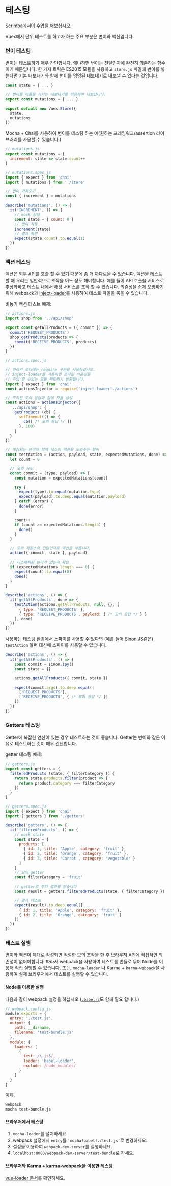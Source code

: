 # 테스팅

<div class="scrimba"><a href="https://scrimba.com/p/pnyzgAP/cPGkpJhq" target="_blank" rel="noopener noreferrer">Scrimba에서이 수업을 해보십시오.</a></div>

Vuex에서 단위 테스트를 하고자 하는 주요 부분은 변이와 액션입니다.

### 변이 테스팅

변이는 테스트하기 매우 간단합니다. 왜냐하면 변이는 전달인자에 완전히 의존하는 함수이기 때문입니다. 한 가지 트릭은 ES2015 모듈을 사용하고 `store.js` 파일에 변이를 넣는다면 기본 내보내기와 함께 변이를 명명된 내보내기로 내보낼 수 있다는 것입니다.

``` js
const state = { ... }

// 변이를 이름을 가지는 내보내기를 이용하여 내보냅니다.
export const mutations = { ... }

export default new Vuex.Store({
  state,
  mutations
})
```

Mocha + Chai를 사용하여 변이를 테스팅 하는 예(원하는 프레임워크/assertion 라이브러리를 사용할 수 있습니다.)

``` js
// mutations.js
export const mutations = {
  increment: state => state.count++
}
```

``` js
// mutations.spec.js
import { expect } from 'chai'
import { mutations } from './store'

// 변이 가져오기
const { increment } = mutations

describe('mutations', () => {
  it('INCREMENT', () => {
    // mock 상태
    const state = { count: 0 }
    // 변이 적용
    increment(state)
    // 결과 확인
    expect(state.count).to.equal(1)
  })
})
```

### 액션 테스팅

액션은 외부 API를 호출 할 수 있기 때문에 좀 더 까다로울 수 있습니다. 액션을 테스트 할 때 우리는 일반적으로 조작을 어느 정도 해야합니다. 예를 들어 API 호출을 서비스로 추상화하고 테스트 내에서 해당 서비스를 조작 할 수 있습니다. 의존성을 쉽게 모방하기 위해 webpack과 [inject-loader](https://github.com/plasticine/inject-loader)를 사용하여 테스트 파일을 묶을 수 있습니다.

비동기 액션 테스트 예제:

``` js
// actions.js
import shop from '../api/shop'

export const getAllProducts = ({ commit }) => {
  commit('REQUEST_PRODUCTS')
  shop.getProducts(products => {
    commit('RECEIVE_PRODUCTS', products)
  })
}
```

``` js
// actions.spec.js

// 인라인 로더에는 require 구문을 사용하십시오.
// inject-loader를 사용하면 조작된 의존성을
// 주입 할 수있는 모듈 팩토리가 반환됩니다.
import { expect } from 'chai'
const actionsInjector = require('inject-loader!./actions')

// 조작된 모의 응답과 함께 모듈 생성
const actions = actionsInjector({
  '../api/shop': {
    getProducts (cb) {
      setTimeout(() => {
        cb([ /* 모의 응답 */ ])
      }, 100)
    }
  }
})

// 예상되는 변이와 함께 테스팅 액션을 도와주는 헬퍼
const testAction = (action, payload, state, expectedMutations, done) => {
  let count = 0

  // 모의 커밋
  const commit = (type, payload) => {
    const mutation = expectedMutations[count]

    try {
      expect(type).to.equal(mutation.type)
      expect(payload).to.deep.equal(mutation.payload)
    } catch (error) {
      done(error)
    }

    count++
    if (count >= expectedMutations.length) {
      done()
    }
  }

  // 모의 저장소와 전달인자로 액션을 부릅니다.
  action({ commit, state }, payload)

  // 디스패치된 변이가 없는지 확인
  if (expectedMutations.length === 0) {
    expect(count).to.equal(0)
    done()
  }
}

describe('actions', () => {
  it('getAllProducts', done => {
    testAction(actions.getAllProducts, null, {}, [
      { type: 'REQUEST_PRODUCTS' },
      { type: 'RECEIVE_PRODUCTS', payload: { /* 모의 응답 */ } }
    ], done)
  })
})
```

사용하는 테스팅 환경에서 스파이를 사용할 수 있다면 (예를 들어 [Sinon.JS](http://sinonjs.org/)같은) `testAction` 헬퍼 대신에 스파이를 사용할 수 있습니다.

``` js
describe('actions', () => {
  it('getAllProducts', () => {
    const commit = sinon.spy()
    const state = {}

    actions.getAllProducts({ commit, state })

    expect(commit.args).to.deep.equal([
      ['REQUEST_PRODUCTS'],
      ['RECEIVE_PRODUCTS', { /* 모의 응답 */ }]
    ])
  })
})
```


### Getters 테스팅

Getter에 복잡한 연산이 있는 경우 테스트하는 것이 좋습니다. Getter는 변이와 같은 이유로 테스트하는 것이 매우 간단합니다.

getter 테스팅 예제:

``` js
// getters.js
export const getters = {
  filteredProducts (state, { filterCategory }) {
    return state.products.filter(product => {
      return product.category === filterCategory
    })
  }
}
```

``` js
// getters.spec.js
import { expect } from 'chai'
import { getters } from './getters'

describe('getters', () => {
  it('filteredProducts', () => {
    // mock state
    const state = {
      products: [
        { id: 1, title: 'Apple', category: 'fruit' },
        { id: 2, title: 'Orange', category: 'fruit' },
        { id: 3, title: 'Carrot', category: 'vegetable' }
      ]
    }
    // 모의 getter
    const filterCategory = 'fruit'

    // getter로 부터 결과를 받습니다
    const result = getters.filteredProducts(state, { filterCategory })

    // 결과 테스트
    expect(result).to.deep.equal([
      { id: 1, title: 'Apple', category: 'fruit' },
      { id: 2, title: 'Orange', category: 'fruit' }
    ])
  })
})
```

### 테스트 실행

변이와 액션이 제대로 작성되면 적절한 모의 조작을 한 후 브라우저 API에 직접적인 의존성이 없어야합니다. 따라서 webpack을 사용하여 테스트를 번들로 묶어 Node를 이용해 직접 실행할 수 있습니다. 또는, `mocha-loader` 나 Karma + `karma-webpack`을 사용하여 실제 브라우저에서 테스트를 실행할 수 있습니다.

#### Node를 이용한 실행

다음과 같이 webpack 설정을 하십시오 ([`.babelrc`](https://babeljs.io/docs/usage/babelrc/)도 함께 필요 합니다.)

``` js
// webpack.config.js
module.exports = {
  entry: './test.js',
  output: {
    path: __dirname,
    filename: 'test-bundle.js'
  },
  module: {
    loaders: [
      {
        test: /\.js$/,
        loader: 'babel-loader',
        exclude: /node_modules/
      }
    ]
  }
}
```

이제,

``` bash
webpack
mocha test-bundle.js
```

#### 브라우저에서 테스팅

1. `mocha-loader`를 설치하세요.
2. webpack 설정에서 `entry`를 `'mocha!babel!./test.js'`로 변경하세요.
3. 설정을 이용하여 `webpack-dev-server`를 실행하세요.
4. `localhost:8080/webpack-dev-server/test-bundle`로 가세요.

#### 브라우저와 Karma + karma-webpack을 이용한 테스팅

[vue-loader 문서](http://vue-loader.vuejs.org/en/workflow/testing.html)를 확인하세요.
